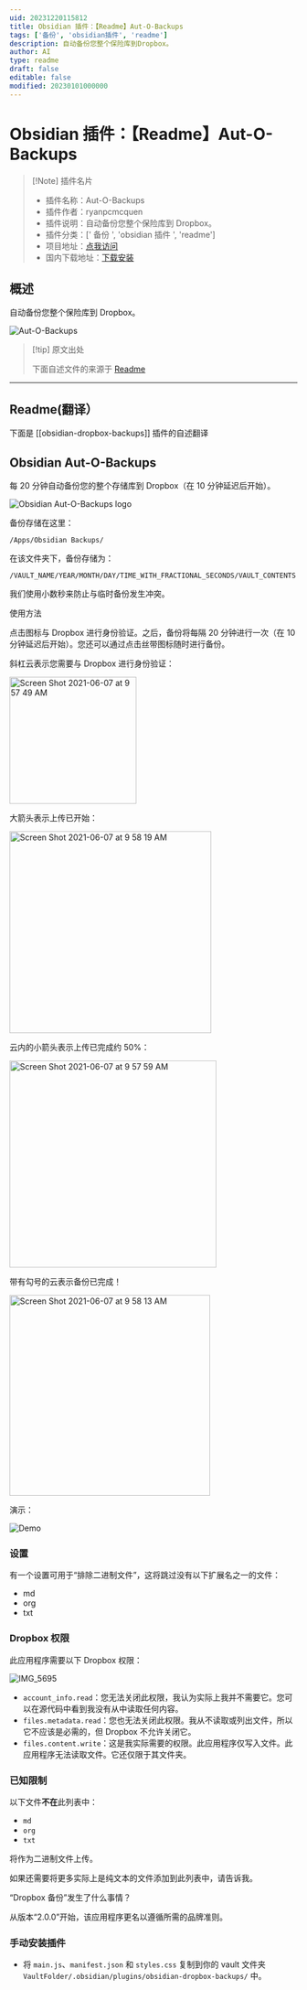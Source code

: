 ```yaml
---
uid: 20231220115812
title: Obsidian 插件：【Readme】Aut-O-Backups
tags: ['备份', 'obsidian插件', 'readme']
description: 自动备份您整个保险库到Dropbox。
author: AI
type: readme
draft: false
editable: false
modified: 20230101000000
---
```


# Obsidian 插件：【Readme】Aut-O-Backups

> [!Note] 插件名片
> - 插件名称：Aut-O-Backups
> - 插件作者：ryanpcmcquen
> - 插件说明：自动备份您整个保险库到 Dropbox。
> - 插件分类：[' 备份 ', 'obsidian 插件 ', 'readme']
> - 项目地址：[点我访问](https://github.com/ryanpcmcquen/obsidian-dropbox-backups)
> - 国内下载地址：[下载安装](https://pkmer.cn/products/plugin/pluginMarket/?obsidian-dropbox-backups)

## 概述

自动备份您整个保险库到 Dropbox。

![Aut-O-Backups](https://cdn.pkmer.cn/covers/obsidian-dropbox-backups.gif)

> [!tip] 原文出处
>
>下面自述文件的来源于 [Readme](https://ghproxy.net/https://raw.githubusercontent.com/ryanpcmcquen/obsidian-dropbox-backups/master/README.md)

---

## Readme(翻译）

下面是 [[obsidian-dropbox-backups]] 插件的自述翻译

## Obsidian Aut-O-Backups

每 20 分钟自动备份您的整个存储库到 Dropbox（在 10 分钟延迟后开始）。

![Obsidian Aut-O-Backups logo](https://cdn.pkmer.cn/covers/obsidian-dropbox-backups_2_0.png!pkmer)

备份存储在这里：

```
/Apps/Obsidian Backups/
```

在该文件夹下，备份存储为：

```
/VAULT_NAME/YEAR/MONTH/DAY/TIME_WITH_FRACTIONAL_SECONDS/VAULT_CONTENTS
```

我们使用小数秒来防止与临时备份发生冲突。

使用方法

点击图标与 Dropbox 进行身份验证。之后，备份将每隔 20 分钟进行一次（在 10 分钟延迟后开始）。您还可以通过点击丝带图标随时进行备份。

斜杠云表示您需要与 Dropbox 进行身份验证：

<img width="222" alt="Screen Shot 2021-06-07 at 9 57 49 AM" src="https://user-images.githubusercontent.com/772937/121060384-68e7f600-c777-11eb-98df-093799e28eca.png">

大箭头表示上传已开始：

<img width="353" alt="Screen Shot 2021-06-07 at 9 58 19 AM" src="https://user-images.githubusercontent.com/772937/121060390-6ab1b980-c777-11eb-8663-86d53f6ad893.png">

云内的小箭头表示上传已完成约 50%：

<img width="362" alt="Screen Shot 2021-06-07 at 9 57 59 AM" src="https://user-images.githubusercontent.com/772937/121060385-69808c80-c777-11eb-9251-e6e2a92ddb72.png">

带有勾号的云表示备份已完成！

<img width="351" alt="Screen Shot 2021-06-07 at 9 58 13 AM" src="https://user-images.githubusercontent.com/772937/121060387-6a192300-c777-11eb-83de-a6c71c8b71af.png">

演示：

![Demo](https://cdn.pkmer.cn/covers/obsidian-dropbox-backups_1_0.gif)

### 设置

有一个设置可用于“排除二进制文件”，这将跳过没有以下扩展名之一的文件：

- md
- org
- txt

### Dropbox 权限

此应用程序需要以下 Dropbox 权限：

![IMG_5695](https://cdn.pkmer.cn/covers/obsidian-dropbox-backups_1_1.png!pkmer)

- `account_info.read`：您无法关闭此权限，我认为实际上我并不需要它。您可以在源代码中看到我没有从中读取任何内容。
- `files.metadata.read`：您也无法关闭此权限。我从不读取或列出文件，所以它不应该是必需的，但 Dropbox 不允许关闭它。
- `files.content.write`：这是我实际需要的权限。此应用程序仅写入文件。此应用程序无法读取文件。它还仅限于其文件夹。

### 已知限制

以下文件**不在**此列表中：

- `md`
- `org`
- `txt`

将作为二进制文件上传。

如果还需要将更多实际上是纯文本的文件添加到此列表中，请告诉我。

“Dropbox 备份”发生了什么事情？

从版本“2.0.0”开始，该应用程序更名以遵循所需的品牌准则。

### 手动安装插件

- 将 `main.js`、`manifest.json` 和 `styles.css` 复制到你的 vault 文件夹 `VaultFolder/.obsidian/plugins/obsidian-dropbox-backups/` 中。



